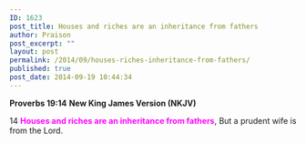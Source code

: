 ```yaml
---
ID: 1623
post_title: Houses and riches are an inheritance from fathers
author: Praison
post_excerpt: ""
layout: post
permalink: /2014/09/houses-riches-inheritance-from-fathers/
published: true
post_date: 2014-09-19 10:44:34
---
```

<strong>Proverbs 19:14</strong>
<strong> New King James Version (NKJV)</strong>

14 <span style="color: #ff00ff;"><strong>Houses and riches are an inheritance from fathers</strong></span>,
But a prudent wife is from the Lord.
